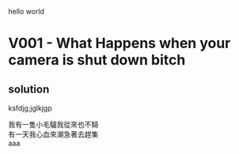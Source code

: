 hello world<br/>

# V001 - What Happens when your camera is shut down bitch

## solution 

ksfdjg;jglkjgp<br/>




我有一隻小毛驢我從來也不騎<br/>
有一天我心血來潮急著去趕集<br/>
aaa